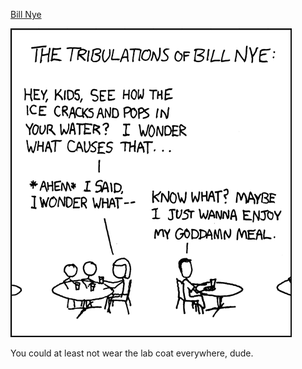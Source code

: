 [Bill Nye](https://xkcd.com/200)

![Bill Nye](./random_comic.png)

You could at least not wear the lab coat everywhere, dude.

